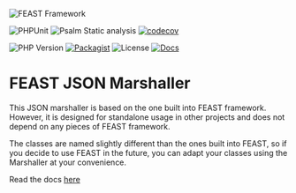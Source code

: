 ![FEAST Framework](https://github.com/FeastFramework/framework/blob/master/logos/feast-transparent-small.png?raw=true)

![PHPUnit](https://github.com/FeastFramework/json/workflows/PHPUnit/badge.svg?branch=PHP74)
![Psalm Static analysis](https://github.com/FeastFramework/json/workflows/Psalm%20Static%20analysis/badge.svg?branch=PHP74)
[![codecov](https://codecov.io/gh/FeastFramework/json/branch/PHP74/graph/badge.svg?token=u2hsfBAfHw)](https://codecov.io/gh/FeastFramework/json)

![PHP Version](https://img.shields.io/packagist/php-v/feast/json/v0.1.0)
[![Packagist](https://img.shields.io/packagist/v/feast/json)](https://packagist.org/packages/feast/json)
![License](https://img.shields.io/github/license/FeastFramework/json.svg)
[![Docs](https://img.shields.io/badge/docs-json-green.svg)](https://docs.feast-framework.com/json-standalone.html)

# FEAST JSON Marshaller

This JSON marshaller is based on the one built into FEAST framework. However, it is designed for standalone usage in
other projects and does not depend on any pieces of FEAST framework.

The classes are named slightly different than the ones built into FEAST, so if you decide to use FEAST in the future,
you can adapt your classes using the Marshaller at your convenience.

Read the docs [here](https://docs.feast-framework.com/json-standalone-74.html)
